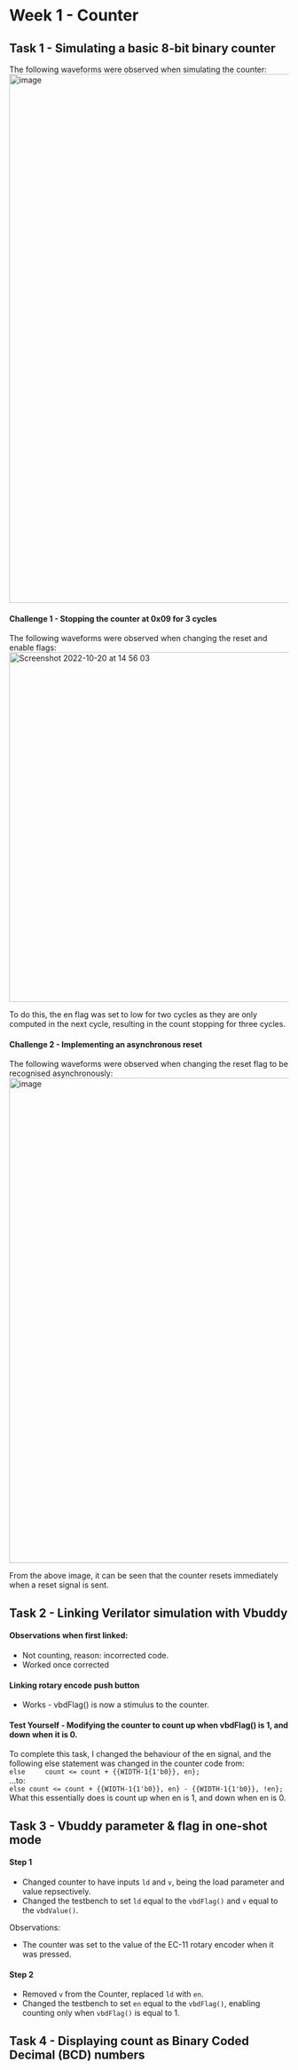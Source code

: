 # Week 1 - Counter

## Task 1 - Simulating a basic 8-bit binary counter

The following waveforms were observed when simulating the counter:
<img width="954" alt="image" src="https://user-images.githubusercontent.com/107804218/196924562-cec689aa-e295-49a9-a285-f2d2639c5de7.png">

#### Challenge 1 - Stopping the counter at 0x09 for 3 cycles
The following waveforms were observed when changing the reset and enable flags:
<img width="631" alt="Screenshot 2022-10-20 at 14 56 03" src="https://user-images.githubusercontent.com/107804218/196968758-7343c1ae-e066-45cb-85a5-4edab94679b6.png">

To do this, the en flag was set to low for two cycles as they are only computed in the next cycle, resulting in the count stopping for three cycles.

#### Challenge 2 - Implementing an asynchronous reset
The following waveforms were observed when changing the reset flag to be recognised asynchronously:
<img width="875" alt="image" src="https://user-images.githubusercontent.com/107804218/196978499-641f22fd-702f-4220-b88b-6b9937b5f20f.png">

From the above image, it can be seen that the counter resets immediately when a reset signal is sent.

## Task 2 - Linking Verilator simulation with Vbuddy

#### Observations when first linked: 
- Not counting, reason: incorrected code.
- Worked once corrected

#### Linking rotary encode push button
- Works - vbdFlag() is now a stimulus to the counter.

#### Test Yourself - Modifying the counter to count up when vbdFlag() is 1, and down when it is 0.
To complete this task, I changed the behaviour of the en signal, and the following else statement was changed in the counter code from:  
```else     count <= count + {{WIDTH-1{1'b0}}, en};```  
...to:  
```else count <= count + {{WIDTH-1{1'b0}}, en} - {{WIDTH-1{1'b0}}, !en};```  
What this essentially does is count up when en is 1, and down when en is 0.

## Task 3 - Vbuddy parameter & flag in one-shot mode
#### Step 1
- Changed counter to have inputs ```ld``` and ```v```, being the load parameter and value repsectively.
- Changed the testbench to set ```ld``` equal to the ```vbdFlag()``` and ```v``` equal to the ```vbdValue()```.

Observations:
- The counter was set to the value of the EC-11 rotary encoder when it was pressed.

#### Step 2
- Removed ```v``` from the Counter, replaced ```ld``` with ```en```.
- Changed the testbench to set ```en``` equal to the ```vbdFlag()```, enabling counting only when ```vbdFlag()``` is equal to 1.

## Task 4 - Displaying count as Binary Coded Decimal (BCD) numbers



